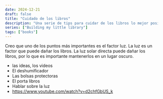 ```yaml
---
date: 2024-12-21
draft: false
title: "Cuidado de los libros"
description: "Una serie de tips para cuidar de los libros lo mejor posible."
series: ["Building my little library"]
tags: ["books"]
---
```


Creo que uno de los puntos más importantes es el factor luz. La luz es un factor que puede dañar los libros. La luz solar directa puede dañar los libros, por lo que es importante mantenerlos en un lugar oscuro.

- las ideas, los videos
- El deshumificador
- Las bolsas protectoras
- El porta libros
- Hablar sobre la luz
- https://www.youtube.com/watch?v=d2chfGbUS_k
